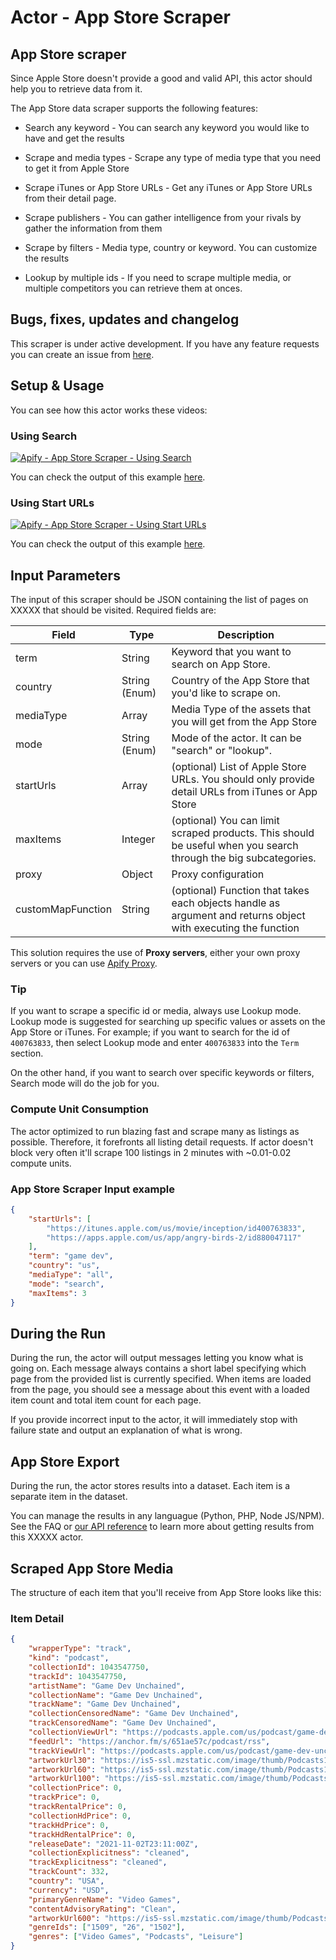 # Actor - App Store Scraper

## App Store scraper

Since Apple Store doesn't provide a good and valid API, this actor should help you to retrieve data from it.

The App Store data scraper supports the following features:

-   Search any keyword - You can search any keyword you would like to have and get the results

-   Scrape and media types - Scrape any type of media type that you need to get it from Apple Store

-   Scrape iTunes or App Store URLs - Get any iTunes or App Store URLs from their detail page.

-   Scrape publishers - You can gather intelligence from your rivals by gather the information from them

-   Scrape by filters - Media type, country or keyword. You can customize the results

-   Lookup by multiple ids - If you need to scrape multiple media, or multiple competitors you can retrieve them at onces.

## Bugs, fixes, updates and changelog

This scraper is under active development. If you have any feature requests you can create an issue from [here](https://github.com/epctex/appstore-scraper/issues).

## Setup & Usage

You can see how this actor works these videos:

### Using Search

[![Apify - App Store Scraper - Using Search](https://i.imgur.com/nfilL6Z.png)](https://www.youtube.com/watch?v=Fy4rLed-jEE)

You can check the output of this example [here](https://api.apify.com/v2/datasets/gLMI3Gi9GfG9gTcpH/items?clean=true&format=json).

### Using Start URLs

[![Apify - App Store Scraper - Using Start URLs](https://i.imgur.com/kHlDpgq.png)](https://www.youtube.com/watch?v=FUAWQbQ1uHI)

You can check the output of this example [here](https://api.apify.com/v2/datasets/ivCfm05aXFltiNFDQ/items?clean=true&format=json).

## Input Parameters

The input of this scraper should be JSON containing the list of pages on XXXXX that should be visited. Required fields are:

| Field             | Type          | Description                                                                                                     |
| ----------------- | ------------- | --------------------------------------------------------------------------------------------------------------- |
| term              | String        | Keyword that you want to search on App Store.                                                                   |
| country           | String (Enum) | Country of the App Store that you'd like to scrape on.                                                          |
| mediaType         | Array         | Media Type of the assets that you will get from the App Store                                                   |
| mode              | String (Enum) | Mode of the actor. It can be "search" or "lookup".                                                              |
| startUrls         | Array         | (optional) List of Apple Store URLs. You should only provide detail URLs from iTunes or App Store               |
| maxItems          | Integer       | (optional) You can limit scraped products. This should be useful when you search through the big subcategories. |
| proxy             | Object        | Proxy configuration                                                                                             |
| customMapFunction | String        | (optional) Function that takes each objects handle as argument and returns object with executing the function   |

This solution requires the use of **Proxy servers**, either your own proxy servers or you can use [Apify Proxy](https://www.apify.com/docs/proxy).

### Tip

If you want to scrape a specific id or media, always use Lookup mode. Lookup mode is suggested for searching up specific values or assets on the App Store or iTunes. For example; if you want to search for the id of `400763833`, then select Lookup mode and enter `400763833` into the `Term` section.

On the other hand, if you want to search over specific keywords or filters, Search mode will do the job for you.

### Compute Unit Consumption

The actor optimized to run blazing fast and scrape many as listings as possible. Therefore, it forefronts all listing detail requests. If actor doesn't block very often it'll scrape 100 listings in 2 minutes with ~0.01-0.02 compute units.

### App Store Scraper Input example

```json
{
    "startUrls": [
        "https://itunes.apple.com/us/movie/inception/id400763833",
        "https://apps.apple.com/us/app/angry-birds-2/id880047117"
    ],
    "term": "game dev",
    "country": "us",
    "mediaType": "all",
    "mode": "search",
    "maxItems": 3
}
```

## During the Run

During the run, the actor will output messages letting you know what is going on. Each message always contains a short label specifying which page from the provided list is currently specified.
When items are loaded from the page, you should see a message about this event with a loaded item count and total item count for each page.

If you provide incorrect input to the actor, it will immediately stop with failure state and output an explanation of what is wrong.

## App Store Export

During the run, the actor stores results into a dataset. Each item is a separate item in the dataset.

You can manage the results in any languague (Python, PHP, Node JS/NPM). See the FAQ or <a href="https://www.apify.com/docs/api" target="blank">our API reference</a> to learn more about getting results from this XXXXX actor.

## Scraped App Store Media

The structure of each item that you'll receive from App Store looks like this:

### Item Detail

```json
{
    "wrapperType": "track",
    "kind": "podcast",
    "collectionId": 1043547750,
    "trackId": 1043547750,
    "artistName": "Game Dev Unchained",
    "collectionName": "Game Dev Unchained",
    "trackName": "Game Dev Unchained",
    "collectionCensoredName": "Game Dev Unchained",
    "trackCensoredName": "Game Dev Unchained",
    "collectionViewUrl": "https://podcasts.apple.com/us/podcast/game-dev-unchained/id1043547750?uo=4",
    "feedUrl": "https://anchor.fm/s/651ae57c/podcast/rss",
    "trackViewUrl": "https://podcasts.apple.com/us/podcast/game-dev-unchained/id1043547750?uo=4",
    "artworkUrl30": "https://is5-ssl.mzstatic.com/image/thumb/Podcasts125/v4/3e/ea/04/3eea0406-7b9f-30f6-c626-6b9a4cef5597/mza_16385274979335913443.jpg/30x30bb.jpg",
    "artworkUrl60": "https://is5-ssl.mzstatic.com/image/thumb/Podcasts125/v4/3e/ea/04/3eea0406-7b9f-30f6-c626-6b9a4cef5597/mza_16385274979335913443.jpg/60x60bb.jpg",
    "artworkUrl100": "https://is5-ssl.mzstatic.com/image/thumb/Podcasts125/v4/3e/ea/04/3eea0406-7b9f-30f6-c626-6b9a4cef5597/mza_16385274979335913443.jpg/100x100bb.jpg",
    "collectionPrice": 0,
    "trackPrice": 0,
    "trackRentalPrice": 0,
    "collectionHdPrice": 0,
    "trackHdPrice": 0,
    "trackHdRentalPrice": 0,
    "releaseDate": "2021-11-02T23:11:00Z",
    "collectionExplicitness": "cleaned",
    "trackExplicitness": "cleaned",
    "trackCount": 332,
    "country": "USA",
    "currency": "USD",
    "primaryGenreName": "Video Games",
    "contentAdvisoryRating": "Clean",
    "artworkUrl600": "https://is5-ssl.mzstatic.com/image/thumb/Podcasts125/v4/3e/ea/04/3eea0406-7b9f-30f6-c626-6b9a4cef5597/mza_16385274979335913443.jpg/600x600bb.jpg",
    "genreIds": ["1509", "26", "1502"],
    "genres": ["Video Games", "Podcasts", "Leisure"]
}
```
